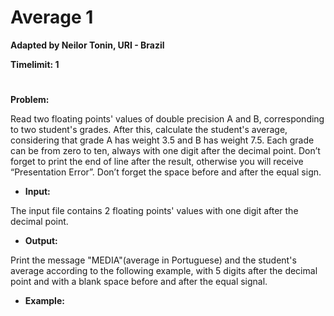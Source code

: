 # Average 1

**Adapted by Neilor Tonin, URI - Brazil**

**Timelimit: 1**
#

**Problem:**

Read two floating points' values of double precision A and B, corresponding to two student's grades. After this, calculate the student's average, considering that grade A has weight 3.5 and B has weight 7.5. Each grade can be from zero to ten, always with one digit after the decimal point. Don’t forget to print the end of line after the result, otherwise you will receive “Presentation Error”. Don’t forget the space before and after the equal sign.

- **Input:**

The input file contains 2 floating points' values with one digit after the decimal point.

- **Output:**

Print the message "MEDIA"(average in Portuguese) and the student's average according to the following example, with 5 digits after the decimal point and with a blank space before and after the equal signal.

- **Example:**